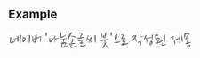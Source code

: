 Example
-------

<img class="imgtext" src="./imgtext.70da76625ab8.word-001.png" alt="네이버" title="" />
<img class="imgtext" src="./imgtext.70da76625ab8.word-002.png" alt="&#039;나눔손글씨" title="" />
<img class="imgtext" src="./imgtext.70da76625ab8.word-003.png" alt="붓&#039;으로" title="" />
<img class="imgtext" src="./imgtext.70da76625ab8.word-004.png" alt="작성된" title="" />
<img class="imgtext" src="./imgtext.70da76625ab8.word-005.png" alt="제목" title="" />

